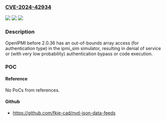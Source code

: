 ### [CVE-2024-42934](https://cve.mitre.org/cgi-bin/cvename.cgi?name=CVE-2024-42934)
![](https://img.shields.io/static/v1?label=Product&message=n%2Fa&color=blue)
![](https://img.shields.io/static/v1?label=Version&message=n%2Fa&color=blue)
![](https://img.shields.io/static/v1?label=Vulnerability&message=n%2Fa&color=brighgreen)

### Description

OpenIPMI before 2.0.36 has an out-of-bounds array access (for authentication type) in the ipmi_sim simulator, resulting in denial of service or (with very low probability) authentication bypass or code execution.

### POC

#### Reference
No PoCs from references.

#### Github
- https://github.com/fkie-cad/nvd-json-data-feeds


